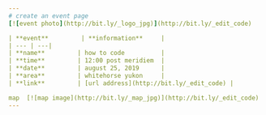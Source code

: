 ```yaml
---
# create an event page 
[![event photo](http://bit.ly/_logo_jpg)](http://bit.ly/_edit_code)

| **event**         | **information**     |
| --- | ---| 
| **name**         | how to code          | 
| **time**         | 12:00 post meridiem  | 
| **date**         | august 25, 2019      |
| **area**         | whitehorse yukon     | 
| **link**         | [url address](http://bit.ly/_edit_code) |

map  [![map image](http://bit.ly/_map_jpg)](http://bit.ly/_edit_code) 
---
```


